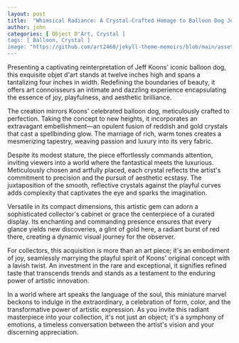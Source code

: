 ```yaml
---
layout: post
title:  "Whimsical Radiance: A Crystal-Crafted Homage to Balloon Dog Joy"
author: john
categories: [ Object D'Art, Crystal ]
tags: [ Balloon, Crystal ]
image: "https://github.com/art2468/jekyll-theme-memoirs/blob/main/assets/images/200.jpg"
---
```


Presenting a captivating reinterpretation of Jeff Koons' iconic balloon dog, this exquisite objet d'art stands at twelve inches high and spans a tantalizing four inches in width. Redefining the boundaries of beauty, it offers art connoisseurs an intimate and dazzling experience encapsulating the essence of joy, playfulness, and aesthetic brilliance.

The creation mirrors Koons' celebrated balloon dog, meticulously crafted to perfection. Taking the concept to new heights, it incorporates an extravagant embellishment—an opulent fusion of reddish and gold crystals that cast a spellbinding glow. The marriage of rich, warm tones creates a mesmerizing tapestry, weaving passion and luxury into its very fabric.

Despite its modest stature, the piece effortlessly commands attention, inviting viewers into a world where the fantastical meets the luxurious. Meticulously chosen and artfully placed, each crystal reflects the artist's commitment to precision and the pursuit of aesthetic ecstasy. The juxtaposition of the smooth, reflective crystals against the playful curves adds complexity that captivates the eye and sparks the imagination.

Versatile in its compact dimensions, this artistic gem can adorn a sophisticated collector's cabinet or grace the centerpiece of a curated display. Its enchanting and commanding presence ensures that every glance yields new discoveries, a glint of gold here, a radiant burst of red there, creating a dynamic visual journey for the observer.

For collectors, this acquisition is more than an art piece; it's an embodiment of joy, seamlessly marrying the playful spirit of Koons' original concept with a lavish twist. An investment in the rare and exceptional, it signifies refined taste that transcends trends and stands as a testament to the enduring power of artistic innovation.

In a world where art speaks the language of the soul, this miniature marvel beckons to indulge in the extraordinary, a celebration of form, color, and the transformative power of artistic expression. As you invite this radiant masterpiece into your collection, it's not just an object; it's a symphony of emotions, a timeless conversation between the artist's vision and your discerning appreciation.


